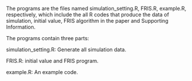 The programs are the files named simulation_setting.R, FRIS.R, example.R, respectively, which include the all R codes that produce the data of simulation, initial value, FRIS algorithm in the paper and Supporting Information.

The programs contain three parts:

simulation_setting.R: Generate all simulation data.

FRIS.R:  initial value and FRIS  program.

example.R: An example code.
